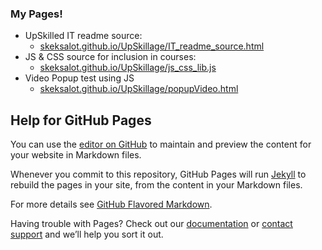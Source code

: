### My Pages!
- UpSkilled IT readme source:
    - [skeksalot.github.io/UpSkillage/IT_readme_source.html](https://skeksalot.github.io/UpSkillage/IT_readme_source.html)
- JS & CSS source for inclusion in courses:
    - [skeksalot.github.io/UpSkillage/js_css_lib.js](https://skeksalot.github.io/UpSkillage/js_css_lib.js)
- Video Popup test using JS
    - [skeksalot.github.io/UpSkillage/popupVideo.html](https://skeksalot.github.io/UpSkillage/popupVideo.html)

## Help for GitHub Pages

You can use the [editor on GitHub](https://github.com/Skeksalot/UpSkillage/edit/master/README.md) to maintain and preview the content for your website in Markdown files.

Whenever you commit to this repository, GitHub Pages will run [Jekyll](https://jekyllrb.com/) to rebuild the pages in your site, from the content in your Markdown files.

For more details see [GitHub Flavored Markdown](https://guides.github.com/features/mastering-markdown/).

Having trouble with Pages? Check out our [documentation](https://help.github.com/categories/github-pages-basics/) or [contact support](https://github.com/contact) and we’ll help you sort it out.
